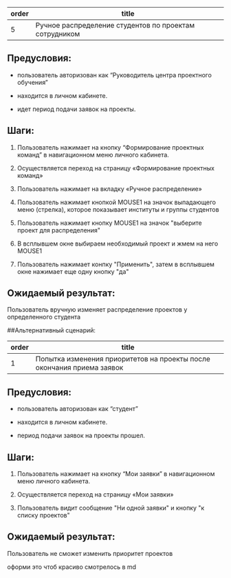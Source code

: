| order | title |
|-------|-------|
| 5 | Ручное распределение студентов по проектам сотрудником |


## Предусловия:

-  пользователь авторизован как “Руководитель центра проектного обучения”

-  находится в личном кабинете.

-  идет период подачи заявок на проекты.

## Шаги:

1. Пользователь нажимает на кнопку “Формирование проектных команд”  в навигационном меню личного кабинета.

2. Осуществляется переход на страницу «Формирование проектных команд»

3. Пользователь нажимает на вкладку «Ручное распределение»

4. Пользователь нажимает кнопкой MOUSE1 на значок выпадающего меню (стрелка), которое показывает институты и группы студентов

5. Пользователь нажимает кнопку MOUSE1 на значок "выберите проект для распределения"

6. В всплывшем окне выбираем необходимый проект и жмем на него MOUSE1

7. Пользователь нажимает конпку "Применить", затем в всплывшем окне нажимает еще одну кнопку "да"

## Ожидаемый результат:

Пользователь вручную изменяет распределение проектов у определенного студента




##Альтернативный сценарий:

| order | title |
|-------|-------|
| 1 | Попытка изменения приоритетов на проекты после окончания приема заявок  |


## Предусловия:

-  пользователь авторизован как “студент”

-  находится в личном кабинете.

-  период подачи заявок на проекты прошел.

## Шаги:

1. Пользователь нажимает на кнопку “Мои заявки”  в навигационном меню личного кабинета.

2. Осуществляется переход на страницу «Мои заявки»

3. Пользователь видит сообщение "Ни одной заявки" и кнопку "к списку проектов"

## Ожидаемый результат:

Пользователь не сможет изменить приоритет проектов 

оформи это чтоб красиво смотрелось в md
